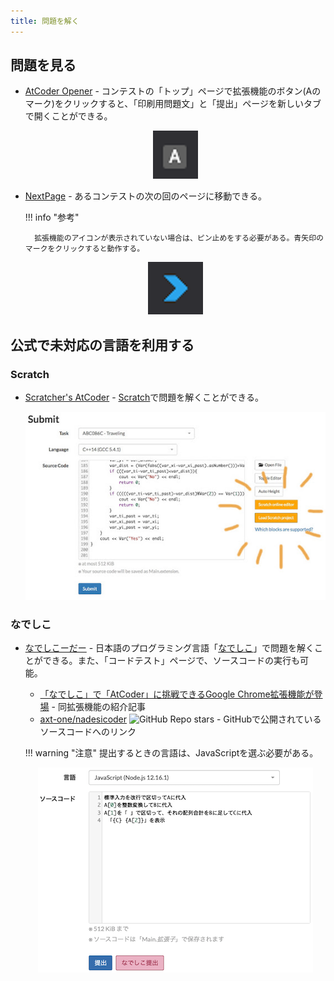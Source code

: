 ```yaml
---
title: 問題を解く
---
```


## 問題を見る

- [AtCoder Opener](https://chrome.google.com/webstore/detail/atcoder-opener/fcfbcmhldmilebbhlapaekahjlcflinl) - コンテストの「トップ」ページで拡張機能のボタン(Aのマーク)をクリックすると、「印刷用問題文」と「提出」ページを新しいタブで開くことができる。

    <div align="center">
      <img loading = "lazy" src="../../images/chrome_extension/atcoder_opener.png" alt="atcoder opener">
    </div>

- [NextPage](https://chrome.google.com/webstore/detail/nextpage/mhhmddcnnehdkpclpjpmidpeejohlmfb?hl=ja&gl=UA) - あるコンテストの次の回のページに移動できる。

    !!! info "参考"

        拡張機能のアイコンが表示されていない場合は、ピン止めをする必要がある。青矢印のマークをクリックすると動作する。

    <div align="center">
      <img loading = "lazy" src="../../images/chrome_extension/next_page.png" alt="next page">
    </div>

## 公式で未対応の言語を利用する

### Scratch

- [Scratcher's AtCoder](https://chrome.google.com/webstore/detail/scratchers-atcoder/hackndbjgkehhjinjjoldifbhnfddklh?hl=ja&gl=UA) - [Scratch](https://ja.wikipedia.org/wiki/Scratch_(%E3%83%97%E3%83%AD%E3%82%B0%E3%83%A9%E3%83%9F%E3%83%B3%E3%82%B0%E8%A8%80%E8%AA%9E))で問題を解くことができる。

    <div align="center">
      <img loading = "lazy" src="../../images/chrome_extension/scratchers_atcoder.jpg" alt="scratchers atcoder">
    </div>

### なでしこ

<!-- markdown-link-check-disable -->

- [なでしこーだー](https://chrome.google.com/webstore/detail/%E3%81%AA%E3%81%A7%E3%81%97%E3%81%93%E3%83%BC%E3%81%A0%E3%83%BC/pbhmgehdalachojhgbpnelagkfkoclfb/related?hl=ja&authuser=0) - 日本語のプログラミング言語「[なでしこ](https://nadesi.com/top/)」で問題を解くことができる。また、「コードテスト」ページで、ソースコードの実行も可能。
    - [「なでしこ」で「AtCoder」に挑戦できるGoogle Chrome拡張機能が登場](https://forest.watch.impress.co.jp/docs/news/1422840.html) - 同拡張機能の紹介記事
    - [axt-one/nadesicoder](https://github.com/axt-one/nadesicoder) ![GitHub Repo stars](https://img.shields.io/github/stars/axt-one/nadesicoder?style=plastic) - GitHubで公開されているソースコードへのリンク

    !!! warning "注意"
        提出するときの言語は、JavaScriptを選ぶ必要がある。

    <div align="center">
      <img loading = "lazy" src="../../images/chrome_extension/nadesicoder.png" alt="nadesicoder">
    </div>

<!-- markdown-link-check-enable -->
